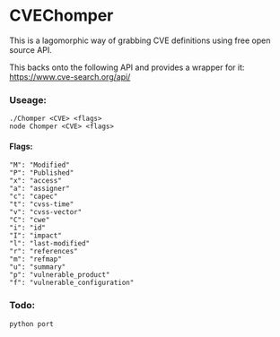# CVEChomper
This is a lagomorphic way of grabbing CVE definitions using free open source API.

This backs onto the following API and provides a wrapper for it:
    https://www.cve-search.org/api/

### Useage:
```
./Chomper <CVE> <flags>
node Chomper <CVE> <flags>
```
#### Flags:

    "M": "Modified"
    "P": "Published"
    "x": "access"
    "a": "assigner"
    "c": "capec"
    "t": "cvss-time"
    "v": "cvss-vector"
    "C": "cwe"
    "i": "id"
    "I": "impact"
    "l": "last-modified"
    "r": "references"
    "m": "refmap"
    "u": "summary"
    "p": "vulnerable_product"
    "f": "vulnerable_configuration"

### Todo:
    python port
